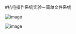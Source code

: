 #杭电操作系统实验－简单文件系统

![image](https://github.com/up0/fs-experiment/blob/master/screenshot/shot1.png)

![image](https://github.com/up0/fs-experiment/blob/master/screenshot/shot2.png)

